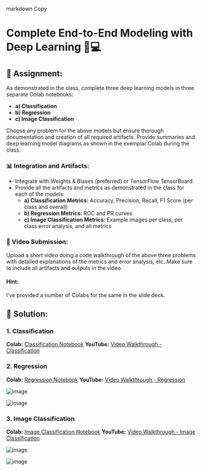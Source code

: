 
markdown
Copy
# Complete End-to-End Modeling with Deep Learning 🧠💻

## 📝 Assignment:
As demonstrated in the class, complete three deep learning models in three separate Colab notebooks:
- **a) Classification**
- **b) Regression**
- **c) Image Classification**

Choose any problem for the above models but ensure thorough documentation and creation of all required artifacts. Provide summaries and deep learning model diagrams as shown in the exemplar Colab during the class.

### 📊 Integration and Artifacts:
- Integrate with Weights & Biases (preferred) or TensorFlow TensorBoard.
- Provide all the artifacts and metrics as demonstrated in the class for each of the models:
  - **a) Classification Metrics:** Accuracy, Precision, Recall, F1 Score (per class and overall)
  - **b) Regression Metrics:** ROC and PR curves
  - **c) Image Classification Metrics:** Example images per class, per class error analysis, and all metrics

### 🎥 Video Submission:
Upload a short video doing a code walkthrough of the above three problems with detailed explanations of the metrics and error analysis, etc. Make sure to include all artifacts and outputs in the video.

#### Hint:
I've provided a number of Colabs for the same in the slide deck.

## 🚀 Solution:

### 1. Classification
**Colab:** [Classification Notebook](link-to-colab-classification)
**YouTube:** [Video Walkthrough - Classification](link-to-youtube-classification)

### 2. Regression
**Colab:** [Regression Notebook](https://colab.research.google.com/drive/1cdmizVufAfSoCFLxdGM7leMyBbJi4aP1?usp=sharing)
**YouTube:** [Video Walkthrough - Regression](link-to-youtube-regression)

![image](https://github.com/user-attachments/assets/08d9934b-1ffc-4c3c-a34a-d4b97a76d0cc)


![image](https://github.com/user-attachments/assets/87f7d374-0e63-4ace-9ba6-3810aa3494dc)

### 3. Image Classification
**Colab:** [Image Classification Notebook](link-to-colab-image-classification)
**YouTube:** [Video Walkthrough - Image Classification](link-to-youtube-image-classification)

![image](https://github.com/user-attachments/assets/ef87c8db-d1db-4e62-aff4-0000b4a86bb7)


![image](https://github.com/user-attachments/assets/02d11737-71e3-4274-b783-a0c7ff8bf272)

